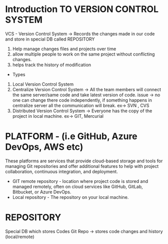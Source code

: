 # Introduction TO VERSION CONTROL SYSTEM
VCS - Version Control System -> Records the changes made in our code and store in special DB called REPOSITORY
1. Help manage changes files and projects over time
2. allow multiple people to work on the same project without conflicting changes.
3. helps track the history of modification
 
* Types 
1. Local Version Control System
2. Centralize Version Control System -> All the team members will connect the same server/same code and take
                                        latest version of code. issue -> no one can change there code independently, 
                                        if something happens in centralize server all the communication will break.
                                        ex-> SVN , CVS
3. Distributed Version Control System -> Everyone has the copy of the project in local machine. ex-> GIT, Mercurial

# PLATFORM - (i.e GitHub, Azure DevOps, AWS etc) 
These platforms are services that provide cloud-based storage and tools for managing Git repositories and offer 
additional features to help with project collaboration, continuous integration, and deployment.

* GIT remote repository - location where project code is stored and managed remotely, often on cloud services 
                          like GitHub, GitLab, Bitbucket, or Azure DevOps.
* Local repository      - The repository on your local machine.

# REPOSITORY
  Special DB which stores Codes
  Git Repo -> stores code changes and history (local/remote)